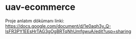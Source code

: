 # uav-ecommerce

Proje anlatım dökümanı linki: 
https://docs.google.com/document/d/1e0aqh3y_Q-lsFR3PY1EEsHrTAG3gOgBRTqNhUmfgwuA/edit?usp=sharing
